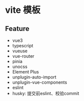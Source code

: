 # vite 模板
## Feature
- vue3
- typescript
- vueuse
- vue-router
- pinia
- unocss
- Element Plus
- unplugin-auto-import
- unplugin-vue-components
- eslint
- husky: 提交前eslint、校验commit